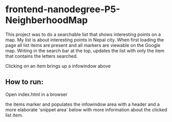 # frontend-nanodegree-P5-NeighberhoodMap

This project was to do a searchable list that shows interesting points on a map.
My list is about interesting points in Nepal city. When first loading the page all list items are present and all markers are viewable on the Google map. Writing in the search bar at the top, updates the list with only the item that contains the letters searched.

Clicking on an item brings up a infowindow above 

## How to run:
Open index.html in a browser

the items marker and populates the infowindow area with a header and a more elaborate 'snippet area' below with more information about the clicked list item.

